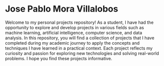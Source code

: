 # Jose Pablo Mora Villalobos

Welcome to my personal projects repository! As a student, I have had the opportunity to explore and develop projects in various fields such as machine learning, artificial intelligence, computer science, and data analysis. In this repository, you will find a collection of projects that I have completed during my academic journey to apply the concepts and techniques I have learned in a practical context. Each project reflects my curiosity and passion for exploring new technologies and solving real-world problems. I hope you find these projects informative.